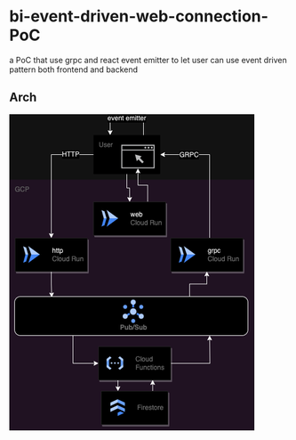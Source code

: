 # bi-event-driven-web-connection-PoC

a PoC that use grpc and react event emitter to let user can use event driven pattern both frontend and backend

## Arch

![image](./doc/bi-event-driven.drawio.png)
